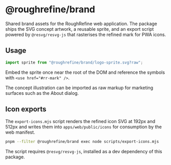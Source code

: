 # @roughrefine/brand

Shared brand assets for the RoughRefine web application. The package ships the SVG concept artwork, a reusable sprite, and an export script powered by `@resvg/resvg-js` that rasterises the refined mark for PWA icons.

## Usage

```ts
import sprite from "@roughrefine/brand/logo-sprite.svg?raw";
```

Embed the sprite once near the root of the DOM and reference the symbols with `<use href="#rr-mark" />`.

The concept illustration can be imported as raw markup for marketing surfaces such as the About dialog.

## Icon exports

The `export-icons.mjs` script renders the refined icon SVG at 192px and 512px and writes them into `apps/web/public/icons` for consumption by the web manifest.

```bash
pnpm --filter @roughrefine/brand exec node scripts/export-icons.mjs
```

The script requires `@resvg/resvg-js`, installed as a dev dependency of this package.
